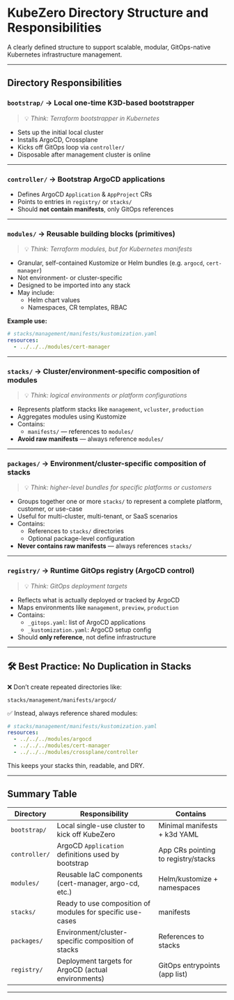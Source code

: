 # KubeZero Directory Structure and Responsibilities

A clearly defined structure to support scalable, modular, GitOps-native Kubernetes infrastructure management.

---

## Directory Responsibilities

### `bootstrap/` → **Local one-time K3D-based bootstrapper**

> 💡 _Think: Terraform bootstrapper in Kubernetes_

- Sets up the initial local cluster
- Installs ArgoCD, Crossplane
- Kicks off GitOps loop via `controller/`
- Disposable after management cluster is online

---

### `controller/` → **Bootstrap ArgoCD applications**

- Defines ArgoCD `Application` & `AppProject` CRs
- Points to entries in `registry/` or `stacks/`
- Should **not contain manifests**, only GitOps references

---

### `modules/` → **Reusable building blocks (primitives)**

> 💡 _Think: Terraform modules, but for Kubernetes manifests_
- Granular, self-contained Kustomize or Helm bundles (e.g. `argocd`, `cert-manager`)
- Not environment- or cluster-specific
- Designed to be imported into any stack
- May include:
  - Helm chart values
  - Namespaces, CR templates, RBAC

**Example use:**

```yaml
# stacks/management/manifests/kustomization.yaml
resources:
  - ../../../modules/cert-manager
```
---

### `stacks/` → **Cluster/environment-specific composition of modules**

> 💡 _Think: logical environments or platform configurations_

- Represents platform stacks like `management`, `vcluster`, `production`
- Aggregates modules using Kustomize
- Contains:
  - `manifests/` — references to `modules/`
- **Avoid raw manifests** — always reference `modules/`

---

### `packages/` → **Environment/cluster-specific composition of stacks**

> 💡 _Think: higher-level bundles for specific platforms or customers_

- Groups together one or more `stacks/` to represent a complete platform, customer, or use-case
- Useful for multi-cluster, multi-tenant, or SaaS scenarios
- Contains:
  - References to `stacks/` directories
  - Optional package-level configuration
- **Never contains raw manifests** — always references `stacks/`

---

### `registry/` → **Runtime GitOps registry (ArgoCD control)**

> 💡 _Think: GitOps deployment targets_

- Reflects what is actually deployed or tracked by ArgoCD
- Maps environments like `management`, `preview`, `production`
- Contains:
  - `_gitops.yaml`: list of ArgoCD applications
  - `_kustomization.yaml`: ArgoCD setup config
- Should **only reference**, not define infrastructure

---

## 🛠 Best Practice: No Duplication in Stacks

❌ Don’t create repeated directories like:

```
stacks/management/manifests/argocd/
```

✅ Instead, always reference shared modules:

```yaml
# stacks/management/manifests/kustomization.yaml
resources:
  - ../../../modules/argocd
  - ../../../modules/cert-manager
  - ../../../modules/crossplane/controller
```

This keeps your stacks thin, readable, and DRY.

---

## Summary Table

| Directory     | Responsibility                                         | Contains                          |
|---------------|--------------------------------------------------------|------------------------------------|
| `bootstrap/`   | Local single-use cluster to kick off KubeZero         | Minimal manifests + k3d YAML      |
| `controller/`  | ArgoCD `Application` definitions used by bootstrap    | App CRs pointing to registry/stacks |
| `modules/`     | Reusable IaC components (cert-manager, argo-cd, etc.) | Helm/kustomize + namespaces       |
| `stacks/`      | Ready to use composition of modules for specific use-cases  | manifests     |
| `packages/`    | Environment/cluster-specific composition of stacks     | References to stacks              |
| `registry/`    | Deployment targets for ArgoCD (actual environments)   | GitOps entrypoints (app list)     |

---
